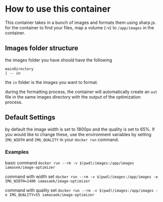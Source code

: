# How to use this container
This container takes in a bunch of images and formats them using sharp.js. for the container to find your files, map a volume (-v) to `/app/images` in the container. 

## Images folder structure
the images folder you have should have the following
``` 
mainDirectory
| -- in
```
the `in` folder is the images you want to format. 

during the formatting process, the container will automatically create an `out` file in the same images directory with the output of the optimization process.

## Default Settings
by default the image width is set to 1800px and the quality is set to 65%. If you would like to change these, use the environment variables by setting `IMG_WIDTH` and `IMG_QUALITY` in your `docker run` command. 


### Examples

basic command
`docker run --rm -v $(pwd)/images:/app/images iamasek/image-optimizer`

command with width set
`docker run --rm -v $(pwd)/images:/app/images -e IMG_WIDTH=2400 iamasaek/image-optimizer`

command with quality set
`docker run --rm -v $(pwd)/images:/app/images -e IMG_QUALITY=55 iamasaek/image-optimizer`